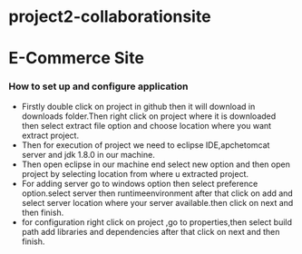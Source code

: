 # project2-collaborationsite
<h1>E-Commerce Site</h1>
  <h3>How to set up and configure application</h3>
  <ul>
  <li>
  Firstly double click on project in github then it will download in downloads folder.Then right click on project where it is downloaded then select extract file option and choose location where  you want extract project.
  </li>
  <li>
Then for execution of project we need to eclipse IDE,apchetomcat server and jdk 1.8.0 in our machine.  
  </li>
  <li>
Then open eclipse in our machine end select new option and then open project by selecting location from where u extracted project.  
  </li>
  <li>
For adding server go to windows option then select preference option.select server then runtimeenvironment after that click on add and select server location where your server available.then click on next and then finish.  
  </li>
  <li>
for configuration right click on project ,go to properties,then select build path add libraries and dependencies after that click on next and then finish.  
</li>
  </ul>

